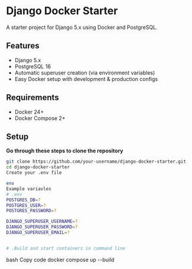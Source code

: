 # Django Docker Starter

A starter project for Django 5.x using Docker and PostgreSQL.

## Features

- Django 5.x
- PostgreSQL 16
- Automatic superuser creation (via environment variables)
- Easy Docker setup with development & production configs

## Requirements

- Docker 24+
- Docker Compose 2+

## Setup

**Go through these steps to clone the repository**

```bash
git clone https://github.com/your-username/django-docker-starter.git
cd django-docker-starter
Create your .env file

env
Example variavles
# .env
POSTGRES_DB=?
POSTGRES_USER=?
POSTGRES_PASSWORD=?

DJANGO_SUPERUSER_USERNAME=?
DJANGO_SUPERUSER_PASSWORD=?
DJANGO_SUPERUSER_EMAIL=?


# .Build and start containers in command line
```

bash
Copy code
docker compose up --build
